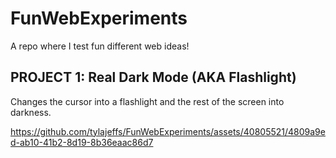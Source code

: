 # FunWebExperiments
A repo where I test fun different web ideas!

## PROJECT 1: Real Dark Mode (AKA Flashlight)

Changes the cursor into a flashlight and the rest of the screen into darkness.

https://github.com/tylajeffs/FunWebExperiments/assets/40805521/4809a9ed-ab10-41b2-8d19-8b36eaac86d7

